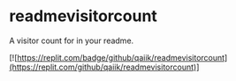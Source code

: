 # readmevisitorcount
A visitor count for in your readme.

[![https://replit.com/badge/github/qaiik/readmevisitorcount](https://replit.com/github/qaiik/readmevisitorcount)]
